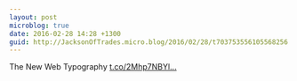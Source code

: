 ```yaml
---
layout: post
microblog: true
date: 2016-02-28 14:28 +1300
guid: http://JacksonOfTrades.micro.blog/2016/02/28/t703753556105568256.html
---
```

The New Web Typography [t.co/2Mhp7NBYl...](https://t.co/2Mhp7NBYlB)
